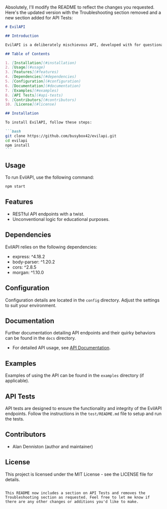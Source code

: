 Absolutely, I'll modify the README to reflect the changes you requested. Here's the updated version with the Troubleshooting section removed and a new section added for API Tests:

````markdown
# EvilAPI

## Introduction

EvilAPI is a deliberately mischievous API, developed with for questionable purposes. This project is intended for educational and demonstration purposes only.

## Table of Contents

1. [Installation](#installation)
2. [Usage](#usage)
3. [Features](#features)
4. [Dependencies](#dependencies)
5. [Configuration](#configuration)
6. [Documentation](#documentation)
7. [Examples](#examples)
8. [API Tests](#api-tests)
9. [Contributors](#contributors)
10. [License](#license)

## Installation

To install EvilAPI, follow these steps:

```bash
git clone https://github.com/busybox42/evilapi.git
cd evilapi
npm install
```
````

## Usage

To run EvilAPI, use the following command:

```bash
npm start
```

## Features

- RESTful API endpoints with a twist.
- Unconventional logic for educational purposes.

## Dependencies

EvilAPI relies on the following dependencies:

- express: ^4.18.2
- body-parser: ^1.20.2
- cors: ^2.8.5
- morgan: ^1.10.0

## Configuration

Configuration details are located in the `config` directory. Adjust the settings to suit your environment.

## Documentation

Further documentation detailing API endpoints and their quirky behaviors can be found in the `docs` directory.

- For detailed API usage, see [API Documentation](docs/API_Documentation.md).

## Examples

Examples of using the API can be found in the `examples` directory (if applicable).

## API Tests

API tests are designed to ensure the functionality and integrity of the EvilAPI endpoints. Follow the instructions in the `test/README.md` file to setup and run the tests.

## Contributors

- Alan Denniston (author and maintainer)

## License

This project is licensed under the MIT License - see the LICENSE file for details.

```

This README now includes a section on API Tests and removes the Troubleshooting section as requested. Feel free to let me know if there are any other changes or additions you'd like to make.
```
